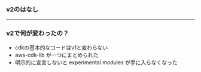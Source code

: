 ### v2のはなし

---

### v2で何が変わったの？

- cdkの基本的なコードはv1と変わらない
- aws-cdk-lib が一つにまとめられた
- 明示的に宣言しないと experimental modules が手に入らなくなった
